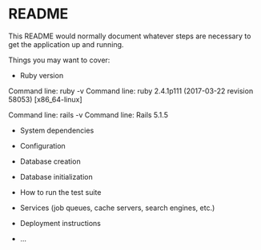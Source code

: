 # README

This README would normally document whatever steps are necessary to get the
application up and running.

Things you may want to cover:

* Ruby version

Command line: ruby -v
Command line: ruby 2.4.1p111 (2017-03-22 revision 58053) [x86_64-linux]

Command line: rails -v
Command line: Rails 5.1.5

* System dependencies

* Configuration

* Database creation

* Database initialization

* How to run the test suite

* Services (job queues, cache servers, search engines, etc.)

* Deployment instructions

* ...
